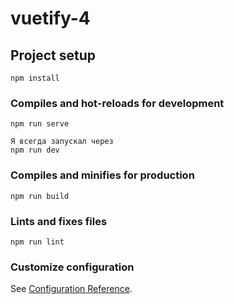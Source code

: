# vuetify-4

## Project setup
```
npm install
```

### Compiles and hot-reloads for development
```
npm run serve

Я всегда запускал через
npm run dev
```

### Compiles and minifies for production
```
npm run build
```

### Lints and fixes files
```
npm run lint
```

### Customize configuration
See [Configuration Reference](https://cli.vuejs.org/config/).

